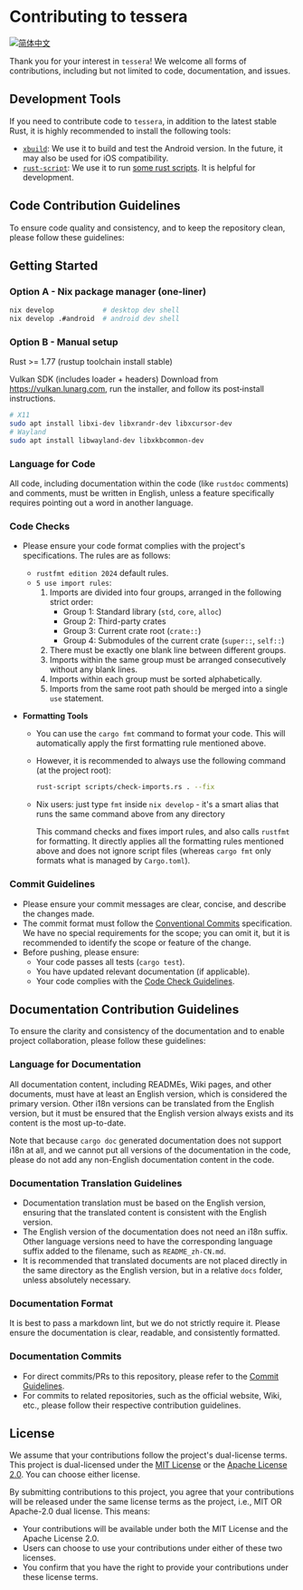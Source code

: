 # Contributing to tessera

[![简体中文][contributing-zh-badge]][contributing-zh-url]

[contributing-zh-badge]: https://img.shields.io/badge/CONTRIBUTING-简体中文-blue.svg?style=for-the-badge&logo=contributing
[contributing-zh-url]: docs/CONTRIBUTING_zh-CN.md

Thank you for your interest in `tessera`! We welcome all forms of contributions, including but not limited to code, documentation, and issues.

## Development Tools

If you need to contribute code to `tessera`, in addition to the latest stable Rust, it is highly recommended to install the following tools:

- [`xbuild`](https://github.com/rust-mobile/xbuild): We use it to build and test the Android version. In the future, it may also be used for iOS compatibility.
- [`rust-script`](https://rust-script.org/#installation): We use it to run [some rust scripts](./scripts). It is helpful for development.

## Code Contribution Guidelines

To ensure code quality and consistency, and to keep the repository clean, please follow these guidelines:

## Getting Started

### Option A - Nix package manager (one-liner)

```bash
nix develop            # desktop dev shell
nix develop .#android  # android dev shell
```

### Option B - Manual setup

Rust >= 1.77 (rustup toolchain install stable)

Vulkan SDK (includes loader + headers)
Download from <https://vulkan.lunarg.com>, run the installer, and
follow its post‑install instructions.

```bash
# X11
sudo apt install libxi-dev libxrandr-dev libxcursor-dev
# Wayland
sudo apt install libwayland-dev libxkbcommon-dev
```

### Language for Code

All code, including documentation within the code (like `rustdoc` comments) and comments, must be written in English, unless a feature specifically requires pointing out a word in another language.

### Code Checks

- Please ensure your code format complies with the project's specifications. The rules are as follows:

  - `rustfmt edition 2024` default rules.
  - `5 use import rules`:
    1. Imports are divided into four groups, arranged in the following strict order:
       - Group 1: Standard library (`std`, `core`, `alloc`)
       - Group 2: Third-party crates
       - Group 3: Current crate root (`crate::`)
       - Group 4: Submodules of the current crate (`super::`, `self::`)
    2. There must be exactly one blank line between different groups.
    3. Imports within the same group must be arranged consecutively without any blank lines.
    4. Imports within each group must be sorted alphabetically.
    5. Imports from the same root path should be merged into a single `use` statement.

- **Formatting Tools**

  - You can use the `cargo fmt` command to format your code. This will automatically apply the first formatting rule mentioned above.
  - However, it is recommended to always use the following command (at the project root):

    ```bash
    rust-script scripts/check-imports.rs . --fix
    ```

  - Nix users: just type `fmt` inside `nix develop` - it's a smart alias that runs the same command above from any directory

    This command checks and fixes import rules, and also calls `rustfmt` for formatting. It directly applies all the formatting rules mentioned above and does not ignore script files (whereas `cargo fmt` only formats what is managed by `Cargo.toml`).

### Commit Guidelines

- Please ensure your commit messages are clear, concise, and describe the changes made.
- The commit format must follow the [Conventional Commits](https://www.conventionalcommits.org/en/v1.0.0) specification. We have no special requirements for the scope; you can omit it, but it is recommended to identify the scope or feature of the change.
- Before pushing, please ensure:
  - Your code passes all tests (`cargo test`).
  - You have updated relevant documentation (if applicable).
  - Your code complies with the [Code Check Guidelines](#code-checks).

## Documentation Contribution Guidelines

To ensure the clarity and consistency of the documentation and to enable project collaboration, please follow these guidelines:

### Language for Documentation

All documentation content, including READMEs, Wiki pages, and other documents, must have at least an English version, which is considered the primary version. Other i18n versions can be translated from the English version, but it must be ensured that the English version always exists and its content is the most up-to-date.

Note that because `cargo doc` generated documentation does not support i18n at all, and we cannot put all versions of the documentation in the code, please do not add any non-English documentation content in the code.

### Documentation Translation Guidelines

- Documentation translation must be based on the English version, ensuring that the translated content is consistent with the English version.
- The English version of the documentation does not need an i18n suffix. Other language versions need to have the corresponding language suffix added to the filename, such as `README_zh-CN.md`.
- It is recommended that translated documents are not placed directly in the same directory as the English version, but in a relative `docs` folder, unless absolutely necessary.

### Documentation Format

It is best to pass a markdown lint, but we do not strictly require it. Please ensure the documentation is clear, readable, and consistently formatted.

### Documentation Commits

- For direct commits/PRs to this repository, please refer to the [Commit Guidelines](#commit-guidelines).
- For commits to related repositories, such as the official website, Wiki, etc., please follow their respective contribution guidelines.

## License

We assume that your contributions follow the project's dual-license terms. This project is dual-licensed under the [MIT License](./LICENSE) or the [Apache License 2.0](./LICENSE). You can choose either license.

By submitting contributions to this project, you agree that your contributions will be released under the same license terms as the project, i.e., MIT OR Apache-2.0 dual license. This means:

- Your contributions will be available under both the MIT License and the Apache License 2.0.
- Users can choose to use your contributions under either of these two licenses.
- You confirm that you have the right to provide your contributions under these license terms.
